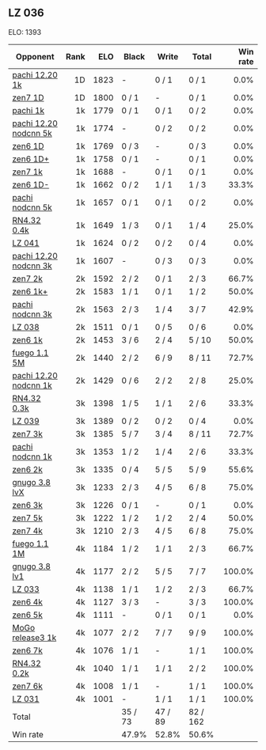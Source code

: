 ## LZ 036 ##

ELO: 1393

Opponent | Rank | ELO | Black | Write | Total | Win rate
---------|-----:|----:|-------|-------|-------|-------:
[pachi 12.20 1k](pachi%2012.20%201k.md) | 1D | 1823 | - | 0 / 1 | 0 / 1 | 0.0%
[zen7 1D](zen7%201D.md) | 1D | 1800 | 0 / 1 | - | 0 / 1 | 0.0%
[pachi 1k](pachi%201k.md) | 1k | 1779 | 0 / 1 | 0 / 1 | 0 / 2 | 0.0%
[pachi 12.20 nodcnn 5k](pachi%2012.20%20nodcnn%205k.md) | 1k | 1774 | - | 0 / 2 | 0 / 2 | 0.0%
[zen6 1D](zen6%201D.md) | 1k | 1769 | 0 / 3 | - | 0 / 3 | 0.0%
[zen6 1D+](zen6%201D+.md) | 1k | 1758 | 0 / 1 | - | 0 / 1 | 0.0%
[zen7 1k](zen7%201k.md) | 1k | 1688 | - | 0 / 1 | 0 / 1 | 0.0%
[zen6 1D-](zen6%201D-.md) | 1k | 1662 | 0 / 2 | 1 / 1 | 1 / 3 | 33.3%
[pachi nodcnn 5k](pachi%20nodcnn%205k.md) | 1k | 1657 | 0 / 1 | 0 / 1 | 0 / 2 | 0.0%
[RN4.32 0.4k](RN4.32%200.4k.md) | 1k | 1649 | 1 / 3 | 0 / 1 | 1 / 4 | 25.0%
[LZ 041](LZ%20041.md) | 1k | 1624 | 0 / 2 | 0 / 2 | 0 / 4 | 0.0%
[pachi 12.20 nodcnn 3k](pachi%2012.20%20nodcnn%203k.md) | 1k | 1607 | - | 0 / 3 | 0 / 3 | 0.0%
[zen7 2k](zen7%202k.md) | 2k | 1592 | 2 / 2 | 0 / 1 | 2 / 3 | 66.7%
[zen6 1k+](zen6%201k+.md) | 2k | 1583 | 1 / 1 | 0 / 1 | 1 / 2 | 50.0%
[pachi nodcnn 3k](pachi%20nodcnn%203k.md) | 2k | 1563 | 2 / 3 | 1 / 4 | 3 / 7 | 42.9%
[LZ 038](LZ%20038.md) | 2k | 1511 | 0 / 1 | 0 / 5 | 0 / 6 | 0.0%
[zen6 1k](zen6%201k.md) | 2k | 1453 | 3 / 6 | 2 / 4 | 5 / 10 | 50.0%
[fuego 1.1 5M](fuego%201.1%205M.md) | 2k | 1440 | 2 / 2 | 6 / 9 | 8 / 11 | 72.7%
[pachi 12.20 nodcnn 1k](pachi%2012.20%20nodcnn%201k.md) | 2k | 1429 | 0 / 6 | 2 / 2 | 2 / 8 | 25.0%
[RN4.32 0.3k](RN4.32%200.3k.md) | 3k | 1398 | 1 / 5 | 1 / 1 | 2 / 6 | 33.3%
[LZ 039](LZ%20039.md) | 3k | 1389 | 0 / 2 | 0 / 2 | 0 / 4 | 0.0%
[zen7 3k](zen7%203k.md) | 3k | 1385 | 5 / 7 | 3 / 4 | 8 / 11 | 72.7%
[pachi nodcnn 1k](pachi%20nodcnn%201k.md) | 3k | 1353 | 1 / 2 | 1 / 4 | 2 / 6 | 33.3%
[zen6 2k](zen6%202k.md) | 3k | 1335 | 0 / 4 | 5 / 5 | 5 / 9 | 55.6%
[gnugo 3.8 lvX](gnugo%203.8%20lvX.md) | 3k | 1233 | 2 / 3 | 4 / 5 | 6 / 8 | 75.0%
[zen6 3k](zen6%203k.md) | 3k | 1226 | 0 / 1 | - | 0 / 1 | 0.0%
[zen7 5k](zen7%205k.md) | 3k | 1222 | 1 / 2 | 1 / 2 | 2 / 4 | 50.0%
[zen7 4k](zen7%204k.md) | 3k | 1210 | 2 / 3 | 4 / 5 | 6 / 8 | 75.0%
[fuego 1.1 1M](fuego%201.1%201M.md) | 4k | 1184 | 1 / 2 | 1 / 1 | 2 / 3 | 66.7%
[gnugo 3.8 lv1](gnugo%203.8%20lv1.md) | 4k | 1177 | 2 / 2 | 5 / 5 | 7 / 7 | 100.0%
[LZ 033](LZ%20033.md) | 4k | 1138 | 1 / 1 | 1 / 2 | 2 / 3 | 66.7%
[zen6 4k](zen6%204k.md) | 4k | 1127 | 3 / 3 | - | 3 / 3 | 100.0%
[zen6 5k](zen6%205k.md) | 4k | 1111 | - | 0 / 1 | 0 / 1 | 0.0%
[MoGo release3 1k](MoGo%20release3%201k.md) | 4k | 1077 | 2 / 2 | 7 / 7 | 9 / 9 | 100.0%
[zen6 7k](zen6%207k.md) | 4k | 1076 | 1 / 1 | - | 1 / 1 | 100.0%
[RN4.32 0.2k](RN4.32%200.2k.md) | 4k | 1040 | 1 / 1 | 1 / 1 | 2 / 2 | 100.0%
[zen7 6k](zen7%206k.md) | 4k | 1008 | 1 / 1 | - | 1 / 1 | 100.0%
[LZ 031](LZ%20031.md) | 4k | 1001 | - | 1 / 1 | 1 / 1 | 100.0%
Total | | | 35 / 73 | 47 / 89 | 82 / 162 | 
Win rate| | | 47.9% | 52.8% | 50.6% | 
